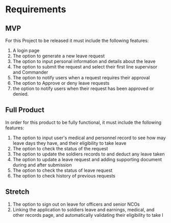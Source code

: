 
# Requirements

## MVP
For this Project to be released it must include the following features:
1. A login page 
2. The option to generate a new leave request
3. The option to input personal information and details about the leave
4. The option to submit the request and select their first line supervisor and Commander
5. The option to notify users when a request requires their approval
6. The option to Approve or deny leave requests
7. the option to notify users when their request has been approved or denied.

## Full Product
In order for this product to be fully functional, it must include the following features:
1. The option to input user's medical and personnel record to see how may leave days they have, and their eligibility to take leave
2. The option to check the status of the request
3.  The option to update the soldiers records to and deduct any leave taken 
4. The option to update a leave request and adding supporting document during and after submission
5. The option to check the status of leave request
6. The option to check history of previous requests

## Stretch
1. The option to sign out on leave for officers and senior NCOs
2. Linking the application to soldiers leave and earnings, medical, and other records page, and automatically validating their eligibility to take l
